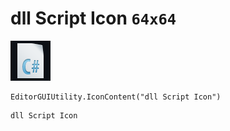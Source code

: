 # dll Script Icon `64x64`
<img src="/img/dll%20Script%20Icon.png" width=64 height=64>

``` CSharp
EditorGUIUtility.IconContent("dll Script Icon")
```
```
dll Script Icon
```
